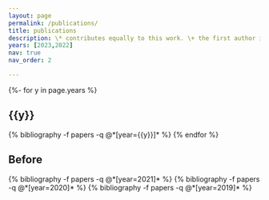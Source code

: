 ```yaml
---
layout: page
permalink: /publications/
title: publications
description: \* contributes equally to this work. \+ the first author is my guided student.
years: [2023,2022]
nav: true
nav_order: 2

---
```

<!-- _pages/publications.md -->
<div class="publications">

{%- for y in page.years %}
  <h2 class="year">{{y}}</h2>
  {% bibliography -f papers -q @*[year={{y}}]* %}
{% endfor %}
<!-- if the year is before 2022, put them in year 'before' -->
<h2 class="year">Before</h2>
{% bibliography -f papers -q @*[year=2021]* %}
{% bibliography -f papers -q @*[year=2020]* %}
{% bibliography -f papers -q @*[year=2019]* %}

</div>
